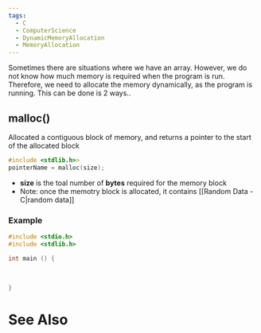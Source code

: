 ```yaml
---
tags:
  - C
  - ComputerScience
  - DynamicMemoryAllocation
  - MemoryAllocation
---
```

Sometimes there are situations where we have an array. However, we do not know how much memory is required when the program is run. Therefore, we need to allocate the memory dynamically, as the program is running. This can be done is 2 ways..

## malloc()
Allocated a contiguous block of memory, and returns a pointer to the start of the allocated block
``` c
#include <stdlib.h>>
pointerName = malloc(size);
```
- **size** is the toal number of **bytes** required for the memory block
- Note: once the memotry block is allocated, it contains [[Random Data - C|random data]]

### Example
``` c
#include <stdio.h>
#include <stdlib.h>

int main () {
	
	
	
}
```



# See Also